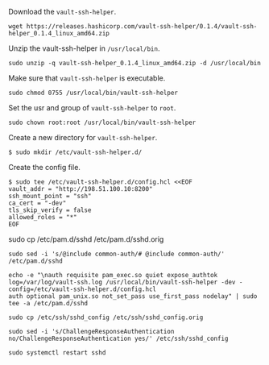 Download the `vault-ssh-helper`.

```shell-session
wget https://releases.hashicorp.com/vault-ssh-helper/0.1.4/vault-ssh-helper_0.1.4_linux_amd64.zip
```

Unzip the vault-ssh-helper in `/usr/local/bin`.

```shell-session
sudo unzip -q vault-ssh-helper_0.1.4_linux_amd64.zip -d /usr/local/bin
```

Make sure that `vault-ssh-helper` is executable.

```shell-session
sudo chmod 0755 /usr/local/bin/vault-ssh-helper
```

Set the usr and group of `vault-ssh-helper` to `root`.

```shell-session
sudo chown root:root /usr/local/bin/vault-ssh-helper
```


Create a new directory for `vault-ssh-helper`.

```shell-session
$ sudo mkdir /etc/vault-ssh-helper.d/
```

Create the config file.

```shell-session
$ sudo tee /etc/vault-ssh-helper.d/config.hcl <<EOF
vault_addr = "http://198.51.100.10:8200"
ssh_mount_point = "ssh"
ca_cert = "-dev"
tls_skip_verify = false
allowed_roles = "*"
EOF
```


sudo cp /etc/pam.d/sshd /etc/pam.d/sshd.orig

```shell-session
sudo sed -i 's/@include common-auth/# @include common-auth/' /etc/pam.d/sshd
```

```shell-session
echo -e "\nauth requisite pam_exec.so quiet expose_authtok log=/var/log/vault-ssh.log /usr/local/bin/vault-ssh-helper -dev -config=/etc/vault-ssh-helper.d/config.hcl
auth optional pam_unix.so not_set_pass use_first_pass nodelay" | sudo tee -a /etc/pam.d/sshd
```

```shell-session
sudo cp /etc/ssh/sshd_config /etc/ssh/sshd_config.orig
```

```
sudo sed -i 's/ChallengeResponseAuthentication no/ChallengeResponseAuthentication yes/' /etc/ssh/sshd_config
```

```
sudo systemctl restart sshd
```